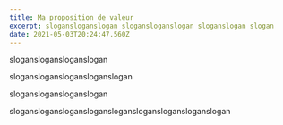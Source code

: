 ```yaml
---
title: Ma proposition de valeur
excerpt: slogansloganslogan slogansloganslogan sloganslogan slogan
date: 2021-05-03T20:24:47.560Z
---
```

sloganslogansloganslogan

slogansloganslogansloganslogan



sloganslogansloganslogan

slogansloganslogansloganslogansloganslogansloganslogan